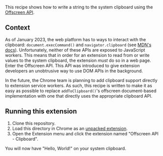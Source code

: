 This recipe shows how to write a string to the system clipboard using the [Offscreen API][1].

## Context

As of January 2023, the web platform has to ways to interact with the clipboard: `document.execCommand()` and `navigator.clipboard` (see [MDN's docs][0]). Unfortunately, neither of these APIs are exposed to JavaScript workers. This means that in order for an extension to read from or write values to the system clipboard, the extension _must_ do so in a web page. Enter the Offscreen API. This API was introduced to give extension developers an unobtrusive way to use DOM APIs in the background.

In the future, the Chrome team is planning to add clipboard support directly to extension service workers. As such, this recipe is written to make it as easy as possible to replace `addToClipboard()`'s offscreen document-based implementation with one that directly uses the appropriate clipboard API.

## Running this extension

1. Clone this repository.
2. Load this directory in Chrome as an [unpacked extension][2].
3. Open the Extension menu and click the extension named "Offscreen API - Clipboard".

You will now have "Hello, World!" on your system clipboard.

[0]: https://developer.mozilla.org/en-US/docs/Mozilla/Add-ons/WebExtensions/Interact_with_the_clipboard
[1]: https://developer.chrome.com/docs/extensions/reference/offscreen/
[2]: https://developer.chrome.com/docs/extensions/mv3/getstarted/development-basics/#load-unpacked
